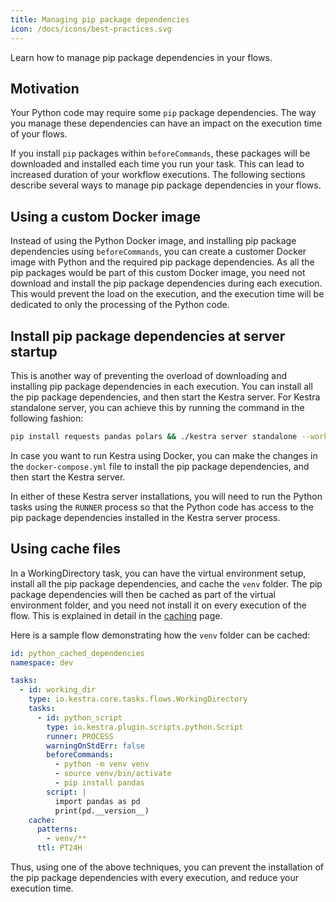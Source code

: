 ```yaml
---
title: Managing pip package dependencies
icon: /docs/icons/best-practices.svg
---
```


Learn how to manage pip package dependencies in your flows.

## Motivation

Your Python code may require some `pip` package dependencies. The way you manage these dependencies can have an impact on the execution time of your flows.

If you install `pip` packages within `beforeCommands`, these packages will be downloaded and installed each time you run your task. This can lead to increased duration of your workflow executions. The following sections describe several ways to manage pip package dependencies in your flows.

## Using a custom Docker image

Instead of using the Python Docker image, and installing pip package dependencies using `beforeCommands`, you can create a customer Docker image with Python and the required pip package dependencies. As all the pip packages would be part of this custom Docker image, you need not download and install the pip package dependencies during each execution. This would prevent the load on the execution, and the execution time will be dedicated to only the processing of the Python code.

## Install pip package dependencies at server startup

This is another way of preventing the overload of downloading and installing pip package dependencies in each execution. You can install all the pip package dependencies, and then start the Kestra server. For Kestra standalone server, you can achieve this by running the command in the following fashion:

```bash
pip install requests pandas polars && ./kestra server standalone --worker-thread=16
```

In case you want to run Kestra using Docker, you can make the changes in the `docker-compose.yml` file to install the pip package dependencies, and then start the Kestra server.

In either of these Kestra server installations, you will need to run the Python tasks using the `RUNNER` process so that the Python code has access to the pip package dependencies installed in the Kestra server process.

## Using cache files

In a WorkingDirectory task, you can have the virtual environment setup, install all the pip package dependencies, and cache the `venv` folder. The pip package dependencies will then be cached as part of the virtual environment folder, and you need not install it on every execution of the flow. This is explained in detail in the [caching](https://kestra.io/docs/developer-guide/caching) page.

Here is a sample flow demonstrating how the `venv` folder can be cached:

```yaml
id: python_cached_dependencies
namespace: dev

tasks:
  - id: working_dir
    type: io.kestra.core.tasks.flows.WorkingDirectory
    tasks:
      - id: python_script
        type: io.kestra.plugin.scripts.python.Script
        runner: PROCESS
        warningOnStdErr: false
        beforeCommands:
          - python -m venv venv
          - source venv/bin/activate
          - pip install pandas
        script: |
          import pandas as pd
          print(pd.__version__)
    cache:
      patterns:
        - venv/**
      ttl: PT24H
```

Thus, using one of the above techniques, you can prevent the installation of the pip package dependencies with every execution, and reduce your execution time.
